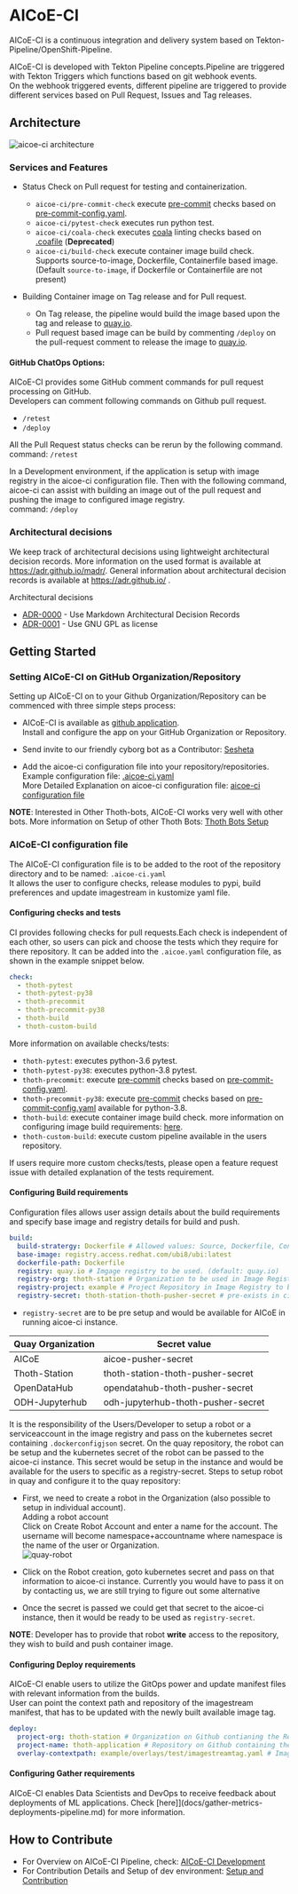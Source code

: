 # AICoE-CI

AICoE-CI is a continuous integration and delivery system based on Tekton-Pipeline/OpenShift-Pipeline.

AICoE-CI is developed with Tekton Pipeline concepts.Pipeline are triggered with Tekton Triggers which functions based on git webhook events.<br>
On the webhook triggered events, different pipeline are triggered to provide different services based on Pull Request, Issues and Tag releases.

## Architecture

![aicoe-ci architecture](/docs/arch.png)

### Services and Features

- Status Check on Pull request for testing and containerization.

  - `aicoe-ci/pre-commit-check` execute [pre-commit](https://pre-commit.com/) checks based on [pre-commit-config.yaml](.pre-commit-config.yaml).
  - `aicoe-ci/pytest-check` executes run python test.
  - `aicoe-ci/coala-check` executes [coala](https://coala.io/#/home) linting checks based on [.coafile]() (**Deprecated**)
  - `aicoe-ci/build-check` execute container image build check.<br>
    Supports source-to-image, Dockerfile, Containerfile based image. (Default `source-to-image`, if Dockerfile or Containerfile are not present)

- Building Container image on Tag release and for Pull request.

  - On Tag release, the pipeline would build the image based upon the tag and release to [quay.io](https://quay.io/).
  - Pull request based image can be build by commenting `/deploy` on the pull-request comment to release the image to [quay.io](https://quay.io/).

#### GitHub ChatOps Options:

AICoE-CI provides some GitHub comment commands for pull request processing on GitHub.<br>
Developers can comment following commands on Github pull request.

- `/retest`
- `/deploy`

All the Pull Request status checks can be rerun by the following command.<br>
command: `/retest`

In a Development environment, if the application is setup with image registry in the aicoe-ci configuration file. Then with the following command, aicoe-ci can assist with building an image out of the pull request and pushing the image to configured image registry.<br>
command: `/deploy`

### Architectural decisions

We keep track of architectural decisions using lightweight architectural decision records. More information on the used format is available at <https://adr.github.io/madr/>. General information about architectural decision records is available at <https://adr.github.io/> .

Architectural decisions

- [ADR-0000](docs/adr/0000-use-markdown-architectural-decision-records.md) - Use Markdown Architectural Decision Records
- [ADR-0001](docs/adr/0001-use-gpl3-as-license.md) - Use GNU GPL as license

## Getting Started

### Setting AICoE-CI on GitHub Organization/Repository

Setting up AICoE-CI on to your Github Organization/Repository can be commenced with three simple steps process:

- AICoE-CI is available as [github application](https://github.com/apps/aicoe-ci).<br>
  Install and configure the app on your GitHub Organization or Repository.

- Send invite to our friendly cyborg bot as a Contributor: [Sesheta](https://github.com/sesheta)

- Add the aicoe-ci configuration file into your repository/repositories.<br>
  Example configuration file: [.aicoe-ci.yaml](docs/.aicoe-ci.yaml)<br>
  More Detailed Explanation on aicoe-ci configuration file: [aicoe-ci configuration file](#aicoe-ci-configuration-file)

**NOTE**: Interested in Other Thoth-bots, AICoE-CI works very well with other bots. More information on Setup of other Thoth Bots: [Thoth Bots Setup](docs/thoth-bots-setup.md)

### AICoE-CI configuration file

The AICoE-CI configuration file is to be added to the root of the repository directory and to be named: `.aicoe-ci.yaml`<br>
It allows the user to configure checks, release modules to pypi, build preferences and update imagestream in kustomize yaml file.

#### Configuring checks and tests

CI provides following checks for pull requests.Each check is independent of each other, so users can pick and choose the tests which they require for there repository. It can be added into the `.aicoe.yaml` configuration file, as shown in the example snippet below.

```yaml
check:
  - thoth-pytest
  - thoth-pytest-py38
  - thoth-precommit
  - thoth-precommit-py38
  - thoth-build
  - thoth-custom-build
```

More information on available checks/tests:

- `thoth-pytest`: executes python-3.6 pytest.
- `thoth-pytest-py38`: executes python-3.8 pytest.
- `thoth-precommit`: execute [pre-commit](https://pre-commit.com/) checks based on [pre-commit-config.yaml](.pre-commit-config.yaml).
- `thoth-precommit-py38`: execute [pre-commit](https://pre-commit.com/) checks based on [pre-commit-config.yaml](.pre-commit-config.yaml) available for python-3.8.
- `thoth-build`: execute container image build check. more information on configuring image build requirements: [here](#configuring-build-requirements).
- `thoth-custom-build`: execute custom pipeline available in the users repository.

If users require more custom checks/tests, please open a feature request issue with detailed explanation of the tests requirement.

#### Configuring Build requirements

Configuration files allows user assign details about the build requirements and specify base image and registry details for build and push.

```yaml
build:
  build-stratergy: Dockerfile # Allowed values: Source, Dockerfile, Containerfile (default: Source)
  base-image: registry.access.redhat.com/ubi8/ubi:latest
  dockerfile-path: Dockerfile
  registry: quay.io # Imgage registry to be used. (default: quay.io)
  registry-org: thoth-station # Organization to be used in Image Registry. (default: thoth-station)
  registry-project: example # Project Repository in Image Registry to be used to push image.
  registry-secret: thoth-station-thoth-pusher-secret # pre-exists in ci
```

- `registry-secret` are to be pre setup and would be available for AICoE in running aicoe-ci instance.

Quay Organization | Secret value
----------------- | ----------------------------------
AICoE             | aicoe-pusher-secret
Thoth-Station     | thoth-station-thoth-pusher-secret
OpenDataHub       | opendatahub-thoth-pusher-secret
ODH-Jupyterhub    | odh-jupyterhub-thoth-pusher-secret

It is the responsibility of the Users/Developer to setup a robot or a serviceaccount in the image registry and pass on the kubernetes secret containing `.dockerconfigjson` secret. On the quay repository, the robot can be setup and the kubernetes secret of the robot can be passed to the aicoe-ci instance. This secret would be setup in the instance and would be available for the users to specific as a registry-secret. Steps to setup robot in quay and configure it to the quay repository:

- First, we need to create a robot in the Organization (also possible to setup in individual account).<br>
  Adding a robot account<br>
  Click on Create Robot Account and enter a name for the account. The username will become namespace+accountname where namespace is the name of the user or Organization.<br>
  ![quay-robot](/docs/quay-robots.png)

- Click on the Robot creation, goto kubernetes secret and pass on that information to aicoe-ci instance. Currently you would have to pass it on by contacting us, we are still trying to figure out some alternative

- Once the secret is passed we could get that secret to the aicoe-ci instance, then it would be ready to be used as `registry-secret`.

**NOTE**: Developer has to provide that robot **write** access to the repository, they wish to build and push container image.

#### Configuring Deploy requirements

AICoE-CI enable users to utilize the GitOps power and update manifest files with relevant information from the builds.<br>
User can point the context path and repository of the imagestream manifest, that has to be updated with the newly built available image tag.

```yaml
deploy:
  project-org: thoth-station # Organization on Github contianing the Repository..
  project-name: thoth-application # Repository on Github containing the kustomize manifests.
  overlay-contextpath: example/overlays/test/imagestreamtag.yaml # Imagestream manifest where tag is to be updated.
```

#### Configuring Gather requirements

AICoE-CI enables Data Scientists and DevOps to receive feedback about deployments of ML applications. Check [here]](docs/gather-metrics-deployments-pipeline.md) for more information.


## How to Contribute

- For Overview on AICoE-CI Pipeline, check: [AICoE-CI Development]()
- For Contribution Details and Setup of dev environment: [Setup and Contribution](docs/how-to-contribute.md)
